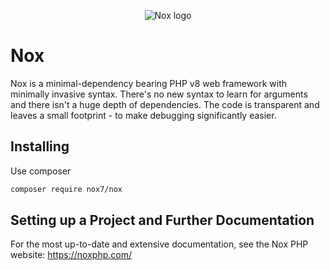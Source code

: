 <p align="center">
	<img src="https://user-images.githubusercontent.com/17110935/122791056-7f657580-d27e-11eb-92b4-08e17109890f.png" alt="Nox logo">
</p>


# Nox
Nox is a minimal-dependency bearing PHP v8 web framework with minimally invasive syntax. There's no new syntax to learn for arguments and there isn't a huge depth of dependencies. The code is transparent and leaves a small footprint - to make debugging significantly easier.

## Installing
Use composer

```bash
composer require nox7/nox
```

## Setting up a Project and Further Documentation
For the most up-to-date and extensive documentation, see the Nox PHP website: https://noxphp.com/

